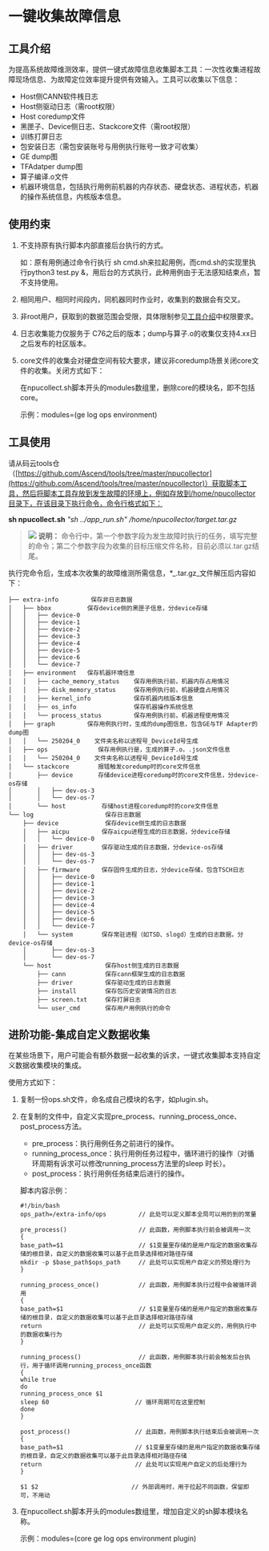 # 一键收集故障信息<a name="ZH-CN_TOPIC_0000001103715860"></a>

## 工具介绍<a name="section182635125168"></a>

为提高系统故障维测效率，提供一键式故障信息收集脚本工具：一次性收集进程故障现场信息、为故障定位效率提升提供有效输入。工具可以收集以下信息：

-   Host侧CANN软件桟日志
-   Host侧驱动日志（需root权限）
-   Host coredump文件
-   黑匣子、Device侧日志、Stackcore文件（需root权限）
-   训练打屏日志
-   包安装日志（需包安装账号与用例执行账号一致才可收集）
-   GE dump图
-   TFAdatper dump图
-   算子编译.o文件
-   机器环境信息，包括执行用例前机器的内存状态、硬盘状态、进程状态，机器的操作系统信息，内核版本信息。

## 使用约束<a name="section1872274617296"></a>

1.  不支持原有执行脚本内部直接后台执行的方式。

    如：原有用例通过命令行执行 sh cmd.sh来拉起用例，而cmd.sh的实现里执行python3 test.py &，用后台的方式执行，此种用例由于无法感知结束点，暂不支持使用。

2.  相同用户、相同时间段内，同机器同时作业时，收集到的数据会有交叉。
3.  非root用户，获取到的数据范围会受限，具体限制参见[工具介绍](#section182635125168)中权限要求。
4.  日志收集能力仅服务于 C76之后的版本；dump与算子.o的收集仅支持4.xx日之后发布的社区版本。
5.  core文件的收集会对硬盘空间有较大要求，建议非coredump场景关闭core文件的收集。关闭方式如下：

    在npucollect.sh脚本开头的modules数组里，删除core的模块名，即不包括core。

    示例：modules=\(ge log ops environment\)


## 工具使用<a name="section171791224131610"></a>

请从码云tools仓（[https://github.com/Ascend/tools/tree/master/npucollector](https://github.com/Ascend/tools/tree/master/npucollector)）获取脚本工具，然后将脚本工具存放到发生故障的环境上，例如存放到/home/npucollector目录下，在该目录下执行命令，命令行格式如下：

**sh npucollect.sh** _"sh ../app\_run.sh" /home/npucollector/target.tar.gz_

>![](public_sys-resources/icon-note.gif) **说明：** 
>命令行中，第一个参数字段为发生故障时执行的任务，填写完整的命令；第二个参数字段为收集的目标压缩文件名称，目前必须以.tar.gz结尾。

执行完命令后，生成本次收集的故障维测所需信息，\*_.tar.gz_文件解压后内容如下：

```
├── extra-info         保存非日志数据
│   ├── bbox          保存device侧的黑匣子信息，分device存储
│   │   ├── device-0
│   │   ├── device-1
│   │   ├── device-2
│   │   ├── device-3
│   │   ├── device-4
│   │   ├── device-5
│   │   ├── device-6
│   │   └── device-7
│   ├── environment   保存机器环境信息
│   │   ├── cache_memory_status    保存用例执行前，机器内存占用情况
│   │   ├── disk_memory_status     保存用例执行前，机器硬盘占用情况
│   │   ├── kernel_info            保存机器内核版本信息
│   │   ├── os_info                保存机器操作系统信息
│   │   └── process_status         保存用例执行前，机器进程使用情况
│   ├── graph         保存用例执行时，生成的dump图信息，包含GE与TF Adapter的dump图
│   │   └── 250204_0    文件夹名称以进程号_DeviceId号生成
│   ├── ops              保存用例执行是，生成的算子.o，.json文件信息
│   │   └── 250204_0    文件夹名称以进程号_DeviceId号生成
│   └── stackcore        报错触发coredump时的core文件信息
│       ├── device       存储device进程coredump时的core文件信息，分device-os存储
│       │   ├── dev-os-3
│       │   └── dev-os-7
│       └── host          存储host进程coredump时的core文件信息
└── log                    保存日志数据
    ├── device             保存device侧生成的日志数据
    │   ├── aicpu         保存aicpu进程生成的日志数据，分device存储
    │   │   └── device-0
    │   ├── driver        保存驱动生成的日志数据，分device-os存储
    │   │   ├── dev-os-3
    │   │   └── dev-os-7
    │   ├── firmware      保存固件生成的日志，分device存储，包含TSCH日志
    │   │   ├── device-0
    │   │   ├── device-1
    │   │   ├── device-2
    │   │   ├── device-3
    │   │   ├── device-4
    │   │   ├── device-5
    │   │   ├── device-6
    │   │   └── device-7
    │   └── system        保存常驻进程（如TSD、slogd）生成的日志数据，分device-os存储
    │       ├── dev-os-3
    │       └── dev-os-7
    └── host               保存host侧生成的日志数据
        ├── cann           保存cann框架生成的日志数据
        ├── driver         保存驱动生成的日志数据
        ├── install        保存包历史安装情况的日志
        ├── screen.txt     保存打屏日志
        └── user_cmd       保存用户用例执行的命令
```

## 进阶功能-集成自定义数据收集<a name="section63821348291"></a>

在某些场景下，用户可能会有额外数据一起收集的诉求，一键式收集脚本支持自定义数据收集模块的集成。

使用方式如下：

1.  复制一份ops.sh文件，命名成自己模块的名字，如plugin.sh。
2.  在复制的文件中，自定义实现pre\_process、running\_process\_once、post\_process方法。

    -   pre\_process：执行用例任务之前进行的操作。
    -   running\_process\_once：执行用例任务过程中，循环进行的操作（对循环周期有诉求可以修改running\_process方法里的sleep 时长）。
    -   post\_process：执行用例任务结束后进行的操作。

    脚本内容示例：

    ```
    #!/bin/bash
    ops_path=/extra-info/ops         // 此处可以定义脚本全局可以用的到的常量
    
    pre_process()                    // 此函数，用例脚本执行前会被调用一次
    {
    base_path=$1                     // $1变量里存储的是用户指定的数据收集存储的根目录，自定义的数据收集可以基于此目录选择相对路径存储
    mkdir -p $base_path$ops_path     // 此处可以实现用户自定义的预处理行为
    }
    
    running_process_once()           // 此函数，用例脚本执行过程中会被循环调用
    {
    base_path=$1                     // $1变量里存储的是用户指定的数据收集存储的根目录，自定义的数据收集可以基于此目录选择相对路径存储
    return                           // 此处可以实现用户自定义的，用例执行中的数据收集行为
    }
    
    running_process()                // 此函数，用例脚本执行前会触发后台执行，用于循环调用running_process_once函数
    {
    while true
    do
    running_process_once $1
    sleep 60                        // 循环周期可在这里控制
    done
    }
    
    post_process()                  // 此函数，用例脚本执行结束后会被调用一次
    {
    base_path=$1                    // $1变量里存储的是用户指定的数据收集存储的根目录，自定义的数据收集可以基于此目录选择相对路径存储
    return                          // 此处可以实现用户自定义的后处理行为
    }
    
    $1 $2                          // 外部调用时，用于拉起不同函数，保留即可，不用动
    ```

3.  在npucollect.sh脚本开头的modules数组里，增加自定义的sh脚本模块名称。

    示例：modules=\(core ge log ops environment plugin\)


